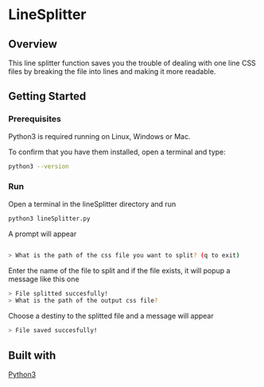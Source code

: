 # LineSplitter

## Overview

This line splitter function saves you the trouble of dealing with one line CSS files by breaking the file into lines and making it more readable.




## Getting Started

### Prerequisites

Python3 is required running on Linux, Windows or Mac.

To confirm that you have them installed, open a terminal and type:

```bash
python3 --version

```


### Run

Open a terminal in the lineSplitter directory and run

```bash
python3 lineSplitter.py

```

A prompt will appear

```bash

> What is the path of the css file you want to split? (q to exit)

```

Enter the name of the file to split and if the file exists, it will popup a message like this one


```bash
> File splitted succesfully!
> What is the path of the output css file?

```

Choose a destiny to the splitted file and a message will appear

```bash
> File saved succesfully!

```


## Built with

[Python3](https://www.python.org/download/releases/3.0/)
